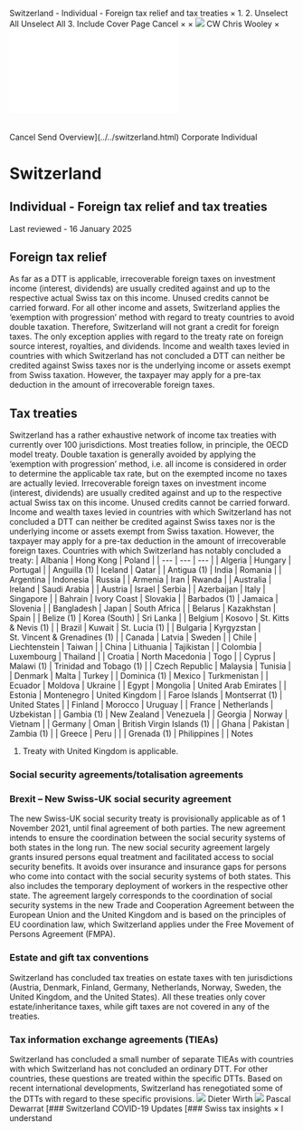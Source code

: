 Switzerland - Individual - Foreign tax relief and tax treaties
×
1.
2.
Unselect All
Unselect All
3.
Include Cover Page
Cancel
×
×
![](../../-/media/world-wide-tax-summaries/attachments/global---chris-wooley.ashx%3Frev=ac5e5f3223b34096b1afc2a6009c7320&revision=ac5e5f32-23b3-4096-b1af-c2a6009c7320&hash=859B7ADC84DC2CBEC9760E9E6EE7DE6D0A8BFCDF)
CW
Chris Wooley
×
![](foreign-tax-relief-and-tax-treaties.html)
######
Cancel
Send
Overview](../../switzerland.html)
Corporate
Individual
# Switzerland
## Individual - Foreign tax relief and tax treaties
Last reviewed - 16 January 2025
## Foreign tax relief
As far as a DTT is applicable, irrecoverable foreign taxes on investment income (interest, dividends) are usually credited against and up to the respective actual Swiss tax on this income. Unused credits cannot be carried forward.
For all other income and assets, Switzerland applies the ‘exemption with progression’ method with regard to treaty countries to avoid double taxation. Therefore, Switzerland will not grant a credit for foreign taxes. The only exception applies with regard to the treaty rate on foreign source interest, royalties, and dividends.
Income and wealth taxes levied in countries with which Switzerland has not concluded a DTT can neither be credited against Swiss taxes nor is the underlying income or assets exempt from Swiss taxation. However, the taxpayer may apply for a pre-tax deduction in the amount of irrecoverable foreign taxes.
## Tax treaties
Switzerland has a rather exhaustive network of income tax treaties with currently over 100 jurisdictions.
Most treaties follow, in principle, the OECD model treaty. Double taxation is generally avoided by applying the ‘exemption with progression’ method, i.e. all income is considered in order to determine the applicable tax rate, but on the exempted income no taxes are actually levied. Irrecoverable foreign taxes on investment income (interest, dividends) are usually credited against and up to the respective actual Swiss tax on this income. Unused credits cannot be carried forward.
Income and wealth taxes levied in countries with which Switzerland has not concluded a DTT can neither be credited against Swiss taxes nor is the underlying income or assets exempt from Swiss taxation. However, the taxpayer may apply for a pre-tax deduction in the amount of irrecoverable foreign taxes.
Countries with which Switzerland has notably concluded a treaty:
| Albania | Hong Kong | Poland |
| --- | --- | --- |
| Algeria | Hungary | Portugal |
| Anguilla (1) | Iceland | Qatar |
| Antigua (1) | India | Romania |
| Argentina | Indonesia | Russia |
| Armenia | Iran | Rwanda |
| Australia | Ireland | Saudi Arabia |
| Austria | Israel | Serbia |
| Azerbaijan | Italy | Singapore |
| Bahrain | Ivory Coast | Slovakia |
| Barbados (1) | Jamaica | Slovenia |
| Bangladesh | Japan | South Africa |
| Belarus | Kazakhstan | Spain |
| Belize (1) | Korea (South) | Sri Lanka |
| Belgium | Kosovo | St. Kitts & Nevis (1) |
| Brazil | Kuwait | St. Lucia (1) |
| Bulgaria | Kyrgyzstan | St. Vincent & Grenadines (1) |
| Canada | Latvia | Sweden |
| Chile | Liechtenstein | Taiwan |
| China | Lithuania | Tajikistan |
| Colombia | Luxembourg | Thailand |
| Croatia | North Macedonia | Togo |
| Cyprus | Malawi (1) | Trinidad and Tobago (1) |
| Czech Republic | Malaysia | Tunisia |
| Denmark | Malta | Turkey |
| Dominica (1) | Mexico | Turkmenistan |
| Ecuador | Moldova | Ukraine |
| Egypt | Mongolia | United Arab Emirates |
| Estonia | Montenegro | United Kingdom |
| Faroe Islands | Montserrat (1) | United States |
| Finland | Morocco | Uruguay |
| France | Netherlands | Uzbekistan |
| Gambia (1) | New Zealand | Venezuela |
| Georgia | Norway | Vietnam |
| Germany | Oman | British Virgin Islands (1) |
| Ghana | Pakistan | Zambia (1) |
| Greece | Peru |  |
| Grenada (1) | Philippines |  |
Notes
1. Treaty with United Kingdom is applicable.
### Social security agreements/totalisation agreements
### Brexit – New Swiss-UK social security agreement
The new Swiss-UK social security treaty is provisionally applicable as of 1 November 2021, until final agreement of both parties. The new agreement intends to ensure the coordination between the social security systems of both states in the long run.
The new social security agreement largely grants insured persons equal treatment and facilitated access to social security benefits. It avoids over insurance and insurance gaps for persons who come into contact with the social security systems of both states. This also includes the temporary deployment of workers in the respective other state. The agreement largely corresponds to the coordination of social security systems in the new Trade and Cooperation Agreement between the European Union and the United Kingdom and is based on the principles of EU coordination law, which Switzerland applies under the Free Movement of Persons Agreement (FMPA).
### Estate and gift tax conventions
Switzerland has concluded tax treaties on estate taxes with ten jurisdictions (Austria, Denmark, Finland, Germany, Netherlands, Norway, Sweden, the United Kingdom, and the United States). All these treaties only cover estate/inheritance taxes, while gift taxes are not covered in any of the treaties.
### Tax information exchange agreements (TIEAs)
Switzerland has concluded a small number of separate TIEAs with countries with which Switzerland has not concluded an ordinary DTT. For other countries, these questions are treated within the specific DTTs. Based on recent international developments, Switzerland has renegotiated some of the DTTs with regard to these specific provisions.
![](../../-/media/world-wide-tax-summaries/attachments/switzerland---wirth_dieter.ashx%3Frev=51f5bff1f5894eb5899d77de10e18ecc&revision=51f5bff1-f589-4eb5-899d-77de10e18ecc&hash=9B0691F7E7F2EF687147E05E910DF68ED43823D8)
Dieter Wirth
![](../../-/media/world-wide-tax-summaries/switzerlandpascal-dewarratswitzerland--pascal-dewarratjpg20220516103138649.ashx%3Frev=e0bb66564ee641cb8d85e649f736d1f2&revision=e0bb6656-4ee6-41cb-8d85-e649f736d1f2&hash=70FF7C699A165872C1950820A34845EFD383DF1B)
Pascal Dewarrat
[### Switzerland COVID-19 Updates
[### Swiss tax insights
×
I understand